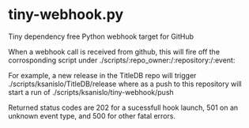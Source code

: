 # tiny-webhook.py
Tiny dependency free Python webhook target for GitHub

When a webhook call is received from github, this will fire off the corrosponding script under ./scripts/:repo_owner:/:repository:/:event:

For example, a new release in the TitleDB repo will trigger ./scripts/ksanislo/TitleDB/release where as a push to this repository will start a run of ./scripts/ksanislo/tiny-webhook/push

Returned status codes are 202 for a sucessfull hook launch, 501 on an unknown event type, and 500 for other fatal errors.

